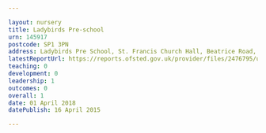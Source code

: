 ```yaml
---

layout: nursery
title: Ladybirds Pre-school
urn: 145917
postcode: SP1 3PN
address: Ladybirds Pre School, St. Francis Church Hall, Beatrice Road, SALISBURY, SP1 3PN
latestReportUrl: https://reports.ofsted.gov.uk/provider/files/2476795/urn/145917.pdf
teaching: 0
development: 0
leadership: 1
outcomes: 0
overall: 1
date: 01 April 2018 
datePublish: 16 April 2015

---
```

